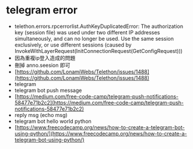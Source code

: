# telegram error

* telethon.errors.rpcerrorlist.AuthKeyDuplicatedError: The authorization key (session file) was used under two different IP addresses simultaneously, and can no longer be used. Use the same session exclusively, or use different sessions (caused by InvokeWithLayerRequest(InitConnectionRequest(GetConfigRequest)))
* 因為重複ip登入造成的問題
* 刪掉 anno.seesion 即可
* [https://github.com/LonamiWebs/Telethon/issues/1488](https://github.com/LonamiWebs/Telethon/issues/1488)
* telegram
* telegram bot push message
* [https://medium.com/free-code-camp/telegram-push-notifications-58477e71b2c2](https://medium.com/free-code-camp/telegram-push-notifications-58477e71b2c2)
* reply msg (echo msg)
* telegram bot hello world python
* [https://www.freecodecamp.org/news/how-to-create-a-telegram-bot-using-python/](https://www.freecodecamp.org/news/how-to-create-a-telegram-bot-using-python/)
